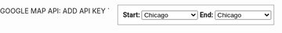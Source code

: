 GOOGLE MAP API:
ADD API KEY 
`<!DOCTYPE html>
<html>
  <head>
    <meta name="viewport" content="initial-scale=1.0, user-scalable=no">
    <meta charset="utf-8">
    <title>Directions service</title>
    <style>
      /* Always set the map height explicitly to define the size of the div
       * element that contains the map. */
      #map {
        height: 100%;
      }
      /* Optional: Makes the sample page fill the window. */
      html, body {
        height: 100%;
        margin: 0;
        padding: 0;
      }
      #floating-panel {
        position: absolute;
        top: 10px;
        left: 25%;
        z-index: 5;
        background-color: #fff;
        padding: 5px;
        border: 1px solid #999;
        text-align: center;
        font-family: 'Roboto','sans-serif';
        line-height: 30px;
        padding-left: 10px;
      }
    </style>
  </head>
  <body>
    <div id="floating-panel">
    <b>Start: </b>
    <select id="start">
      <option value="chicago, il">Chicago</option>
      <option value="st louis, mo">St Louis</option>
      <option value="joplin, mo">Joplin, MO</option>
      <option value="oklahoma city, ok">Oklahoma City</option>
      <option value="amarillo, tx">Amarillo</option>
      <option value="gallup, nm">Gallup, NM</option>
      <option value="flagstaff, az">Flagstaff, AZ</option>
      <option value="winona, az">Winona</option>
      <option value="kingman, az">Kingman</option>
      <option value="barstow, ca">Barstow</option>
      <option value="san bernardino, ca">San Bernardino</option>
      <option value="los angeles, ca">Los Angeles</option>
    </select>
    <b>End: </b>
    <select id="end">
      <option value="chicago, il">Chicago</option>
      <option value="st louis, mo">St Louis</option>
      <option value="joplin, mo">Joplin, MO</option>
      <option value="oklahoma city, ok">Oklahoma City</option>
      <option value="amarillo, tx">Amarillo</option>
      <option value="gallup, nm">Gallup, NM</option>
      <option value="flagstaff, az">Flagstaff, AZ</option>
      <option value="winona, az">Winona</option>
      <option value="kingman, az">Kingman</option>
      <option value="barstow, ca">Barstow</option>
      <option value="san bernardino, ca">San Bernardino</option>
      <option value="los angeles, ca">Los Angeles</option>
    </select>
    </div>
    <div id="map"></div>
    <script>
      function initMap() {
        var directionsService = new google.maps.DirectionsService;
        var directionsDisplay = new google.maps.DirectionsRenderer;
        var map = new google.maps.Map(document.getElementById('map'), {
          zoom: 7,
          center: {lat: 41.85, lng: -87.65}
        });
        directionsDisplay.setMap(map);

        var onChangeHandler = function() {
          calculateAndDisplayRoute(directionsService, directionsDisplay);
        };
        document.getElementById('start').addEventListener('change', onChangeHandler);
        document.getElementById('end').addEventListener('change', onChangeHandler);
      }

      function calculateAndDisplayRoute(directionsService, directionsDisplay) {
        directionsService.route({
          origin: document.getElementById('start').value,
          destination: document.getElementById('end').value,
          travelMode: 'DRIVING'
        }, function(response, status) {
          if (status === 'OK') {
            directionsDisplay.setDirections(response);
          } else {
            window.alert('Directions request failed due to ' + status);
          }
        });
      }
    </script>
    <script async defer
    src="https://maps.googleapis.com/maps/api/js?key=AIzaSyCnahpwY4LRTYlzEHnER3B_Y8NR1HzmrVE&callback=initMap">
    </script>
  </body>
</html>`